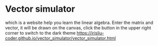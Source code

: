 # Vector simulator
which is a website help you learn the linear algebra.
Enter the matrix and vector, it will be drawn on the canvas, click the button in the upper right corner to switch to the dark theme
https://irisliu-coder.github.io/vector_simulator/vector_simulator.html

